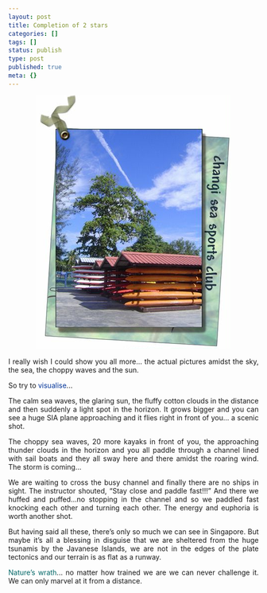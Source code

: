 ```yaml
---
layout: post
title: Completion of 2 stars
categories: []
tags: []
status: publish
type: post
published: true
meta: {}
---
```

<p align="center"><img src="/img/ts.jpg" /></p>
<p align="justify">I really wish I could show you all more... the actual pictures amidst the sky, the sea, the choppy waves and the sun.</p>
<p align="justify">So try to <font color="#003399">visualise</font>...</p>
<p align="justify">The calm sea waves, the glaring sun, the fluffy cotton clouds in the distance and then suddenly a light spot in the horizon. It grows bigger and you can see a huge SIA plane approaching and it flies right in front of you... a scenic shot.</p>
<p align="justify">The choppy sea waves, 20 more kayaks in front of you, the approaching thunder clouds in the horizon and you all paddle through a channel lined with sail boats and they all sway here and there amidst the roaring wind. The storm is coming...</p>
<p align="justify">We are waiting to cross the busy channel and finally there are no ships in sight. The instructor shouted, “Stay close and paddle fast!!!” And there we huffed and puffed...no stopping in the channel and so we paddled fast knocking each other and turning each other. The energy and euphoria is worth another shot.</p>
<p align="justify">But having said all these, there’s only so much we can see in Singapore. But maybe it’s all a blessing in disguise that we are sheltered from the huge tsunamis by the Javanese Islands, we are not in the edges of the plate tectonics and our terrain is as flat as a runway.</p>
<p align="justify"><font color="#006666">Nature’s wrath</font>... no matter how trained we are we can never challenge it. We can only marvel at it from a distance.</p>
